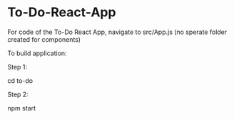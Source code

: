 # To-Do-React-App

For code of the To-Do React App, navigate to src/App.js (no sperate folder created for components)

To build application:

Step 1: 

cd to-do

Step 2:

npm start
